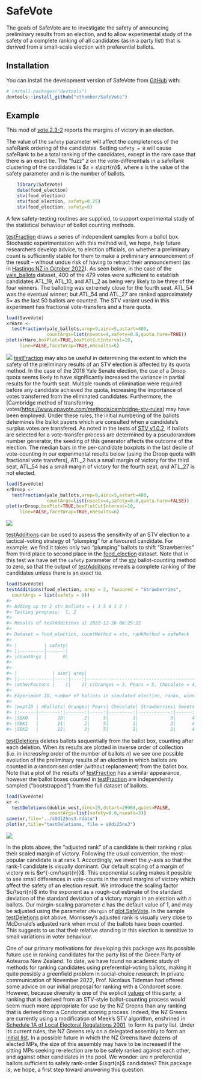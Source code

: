 
<!-- README.md is generated from README.Rmd. Please edit that file -->

# SafeVote

<!-- badges: start -->
<!-- badges: end -->

The goals of SafeVote are to investigate the safety of announcing
preliminary results from an election, and to allow experimental study of
the safety of a complete ranking of all candidates (as in a party list)
that is derived from a small-scale election with preferential ballots.

## Installation

You can install the development version of SafeVote from
[GitHub](https://github.com/) with:

``` r
# install.packages("devtools")
devtools::install_github("cthombor/SafeVote")
```

## Example

This mod of
[vote.2.3-2](https://cran.r-project.org/web/packages/vote/index.html)
reports the margins of victory in an election.

The value of the `safety` parameter will affect the completeness of the
safeRank ordering of the candidates. Setting `safety = 0` will cause
safeRank to be a total ranking of the candidates, except in the rare
case that there is an exact tie. The “fuzz” $z$ on the
vote-differentials in a safeRank clustering of the candidates is
$z = s\sqrt{n}$, where $s$ is the value of the safety parameter and $n$
is the number of ballots.

``` r
    library(SafeVote)
    data(food_election)
    stv(food_election)
    stv(food_election, safety=0.25)
    stv(food_election, safety=0)
```

A few safety-testing routines are supplied, to support experimental
study of the statistical behaviour of ballot counting methods.

[testFraction](reference/testFraction) draws a series of independent
samples from a ballot box. Stochastic experimentation with this method
will, we hope, help future researchers develop advice, to election
officials, on whether a preliminary count is sufficiently stable for
them to make a preliminary announcement of the result – without undue
risk of having to retract their announcement (as in [Hastings NZ in
October
2022](https://web.archive.org/web/20221012043548/https://www.1news.co.nz/2022/10/12/public-humiliation-council-apologises-for-election-result-error/)).
As seen below, in the case of the [yale_ballots](reference/yale_ballots)
dataset, 400 of the 479 votes were sufficient to establish candidates
ATL_19, ATL_10, and ATL_2 as being very likely to be three of the four
winners. The balloting was extremely close for the fourth seat. ATL_54
was the eventual winner; but ATL_54 and ATL_27 are ranked approximately
5= as the last 50 ballots are counted. The STV variant used in this
experiment has fractional vote-transfers and a Hare quota.

``` r
load(SaveVote)
xrHare <- 
  testFraction(yale_ballots,arep=9,ainc=5,astart=400,
               countArgs=list(nseats=4,safety=0.0,quota.hare=TRUE))
plot(xrHare,boxPlot=TRUE,boxPlotCutInterval=10,
     line=FALSE,facetWrap=TRUE,nResults=6)
```

![](man/figures/yaleHare.png) [testFraction](reference/testFraction) may
also be useful in determining the extent to which the safety of the
preliminary results of an STV election is affected by its quota method.
In the case of the 2016 Yale Senate election, the use of a Droop quota
seems likely to have significantly increased the variance in partial
results for the fourth seat. Multiple rounds of elimination were
required before any candidate achieved the quota, increasing the
importance of votes transferred from the eliminated candidates.
Furthermore, the \[Cambridge method of transferring
votes(<https://www.opavote.com/methods/cambridge-stv-rules>) may have
been employed. Under these rules, the initial numbering of the ballots
determines the ballot papers which are consulted when a candidate’s
surplus votes are transfered. As noted in the tests of [STV
v1.0.2](https://cran.r-project.org/package=STV), if ballots are selected
for a vote-transfer process are determined by a pseudorandom number
generator, the seeding of this generator affects the outcome of the
election. The median bars in the per-candidate boxplots in the last
decile of vote-counting in our experimental results below (using the
Droop quota with fractional vote transfers), ATL_2 has a small margin of
victory for the third seat, ATL_54 has a small margin of victory for the
fourth seat, and ATL_27 is not elected.

``` r
load(SaveVote)
xrDroop <- 
  testFraction(yale_ballots,arep=9,ainc=5,astart=400,
               countArgs=list(nseats=4,safety=0.0,quota.hare=FALSE))
plot(xrDroop,boxPlot=TRUE,boxPlotCutInterval=10,
     line=FALSE,facetWrap=TRUE,nResults=6)
```

![](man/figures/yaleDroop.png)

[testAdditions](reference/testAdditions) can be used to assess the
sensitivity of an STV election to a tactical-voting strategy of
“plumping” for a favoured candidate. For example, we find it takes only
two “plumping” ballots to shift “Strawberries” from third place to
second place in the [food_election](reference/food_election) dataset.
Note that in this test we have set the `safety` parameter of the
[stv](reference/stv) ballot-counting method to zero, so that the output
of [testAdditions](reference/testAdditions) reveals a complete ranking
of the candidates unless there is an exact tie.

``` r
load(SaveVote)
testAdditions(food_election, arep = 2, favoured = "Strawberries", 
  countArgs = list(safety = 0))
#> 
#> Adding up to 2 stv ballots = ( 3 5 4 1 2 )
#> Testing progress:  1, 2
#> 
#> Results of testAdditions at 2022-12-26 08:25:22
#> 
#> Dataset = food_election, countMethod = stv, rankMethod = safeRank
#> 
#> |          | safety|
#> |:---------|------:|
#> |countArgs |      0|
#> 
#> 
#> |             | ainc| arep|                                                         tacticalBallot|
#> |:------------|----:|----:|----------------------------------------------------------------------:|
#> |otherFactors |    1|    2| c(Oranges = 3, Pears = 5, Chocolate = 4, Strawberries = 1, Sweets = 2)|
#> 
#> Experiment ID, number of ballots in simulated election, ranks, winning margins:
#> 
#> |exptID | nBallots| Oranges| Pears| Chocolate| Strawberries| Sweets| m.Oranges| m.Pears| m.Chocolate| m.Strawberries|  m.Sweets|
#> |:------|--------:|-------:|-----:|---------:|------------:|------:|---------:|-------:|-----------:|--------------:|---------:|
#> |SBK0   |       20|       2|     5|         1|            3|      4| 1.4451111|       2|           8|      1.7774444| 0.7774444|
#> |SBK1   |       21|       2|     5|         1|            3|      4| 0.6673333|       2|           8|      2.6663333| 0.6663333|
#> |SBK2   |       22|       3|     5|         1|            2|      4| 3.4447778|       2|           8|      0.1104444| 0.5552222|
```

[testDeletions](reference/testDeletions) deletes ballots sequentially
from the ballot box, counting after each deletion. When its results are
plotted in inverse order of collection (i.e. in *increasing* order of
the number of ballots $n$) we see one possible evolution of the
preliminary results of an election in which ballots are counted in a
randomised order (without replacement) from the ballot box. Note that a
plot of the results of [testFraction](reference/testFraction) has a
similar appearance, however the ballot boxes counted in
[testFraction](reference/testFraction) are independently sampled
(“bootstrapped”) from the full dataset of ballots.

``` r
load(SaveVote)
xr <- 
  testDeletions(dublin_west,dinc=25,dstart=29988,quiet=FALSE,
                countArgs=list(safety=0.0,nseats=3))
save(xr,file="../s0di25ns3.rdata")
plot(xr,title="testDeletions, file = s0di25ns3")
```

![](man/figures/s0di25ns3.png)

In the plots above, the “adjusted rank” of a candidate is their ranking
$r$ plus their scaled margin of victory. Following the usual convention,
the most-popular candidate is at rank 1. Accordingly, we invert the
$y$-axis so that the rank-1 candidate is visually dominant. Our default
scaling of a margin of victory $m$ is $e^{-cm/\sqrt{n}}$. This
exponential scaling makes it possible to see small differences in
vote-counts in the small margins of victory which affect the safety of
an election result. We introduce the scaling factor $c/\sqrt{n}$ into
the exponent as a rough-cut estimate of the standard deviation of the
standard deviation of a victory margin in an election with $n$ ballots.
Our margin-scaling parameter $c$ has the default value of 1, and may be
adjusted using the parameter `cMargin` of
[plot.SafeVote](reference/plot.SafeVote). In the sample
[testDeletions](reference/testDeletions) plot above, Morrissey’s
adjusted rank is visually very close to McDonald’s adjusted rank when
most of the ballots have been counted. This suggests to us that their
relative standing in this election is sensitive to small variations in
voter behaviour.

One of our primary motivations for developing this package was its
possible future use in ranking candidates for the party list of the
Green Party of Aotearoa New Zealand. To date, we have found no academic
study of methods for ranking candidates using preferential-voting
ballots, making it quite possibly a greenfield problem in social-choice
research. In private communication of November 2022, Prof. Nicolaus
Tideman had offered some advice on our initial proposal for ranking with
a Condorcet score. However, because diversity is one of the explicit
[values](https://www.greens.org.nz/our_values) of this party, a ranking
that is derived from an STV-style ballot-counting process would seem
much more appropriate for use by the NZ Greens than any ranking that is
derived from a Condorcet scoring process. Indeed, the NZ Greens are
currently using a modification of Meek’s STV algorithm, enshrined in
[Schedule 1A of Local Electoral Regulations
2001](https://www.legislation.govt.nz/regulation/public/2001/0145/latest/DLM57125.html),
to form its party list. Under its current rules, the NZ Greens rely on a
delegated assembly to form an [initial
list](https://www.stuff.co.nz/national/politics/120950431/green-party-initial-election-list-puts-newcomer-teanau-tuiono-ahead-of-several-sitting-mps).
In a possible future in which the NZ Greens have dozens of elected MPs,
the size of this assembly may have to be increased if the sitting MPs
seeking re-election are to be safely ranked against each other, and
against other candidates in the pool. We wonder: are $n$ preferential
ballots sufficient to safely rank-order $\sqrt{n}$ candidates? This
package is, we hope, a first step toward answering this question.
